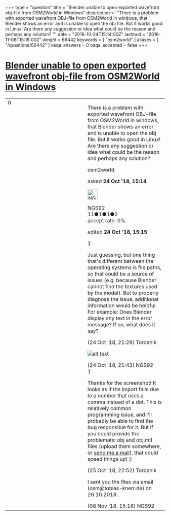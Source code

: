 +++
type = "question"
title = "Blender unable to open exported wavefront obj-file from OSM2World in Windows"
description = '''There is a problem with exported wavefront OBJ-file from OSM2World in windows, that Blender shows an error and is unable to open the obj file. But it works good in Linux! Are there any suggestion or idea what could be the reason and perhaps any solution? '''
date = "2018-10-24T15:14:00Z"
lastmod = "2018-11-08T15:16:00Z"
weight = 66442
keywords = [ "osm2world" ]
aliases = [ "/questions/66442" ]
osqa_answers = 0
osqa_accepted = false
+++

<div class="headNormal">

# [Blender unable to open exported wavefront obj-file from OSM2World in Windows](/questions/66442/blender-unable-to-open-exported-wavefront-obj-file-from-osm2world-in-windows)

</div>

<div id="main-body">

<div id="askform">

<table id="question-table" style="width:100%;">
<colgroup>
<col style="width: 50%" />
<col style="width: 50%" />
</colgroup>
<tbody>
<tr>
<td style="width: 30px; vertical-align: top"><div class="vote-buttons">
<span id="post-66442-upvote" class="ajax-command post-vote up" rel="nofollow" title="I like this post (click again to cancel)"> </span>
<div id="post-66442-score" class="post-score" title="current number of votes">
0
</div>
<span id="post-66442-downvote" class="ajax-command post-vote down" rel="nofollow" title="I dont like this post (click again to cancel)"> </span> <span id="favorite-mark" class="ajax-command favorite-mark" rel="nofollow" title="mark/unmark this question as favorite (click again to cancel)"> </span>
<div id="favorite-count" class="favorite-count">
&#10;</div>
</div></td>
<td><div id="item-right">
<div class="question-body">
<p>There is a problem with exported wavefront OBJ-file from OSM2World in windows, that Blender shows an error and is unable to open the obj file. But it works good in Linux! Are there any suggestion or idea what could be the reason and perhaps any solution?</p>
</div>
<div id="question-tags" class="tags-container tags">
<span class="post-tag tag-link-osm2world" rel="tag" title="see questions tagged &#39;osm2world&#39;">osm2world</span>
</div>
<div id="question-controls" class="post-controls">
&#10;</div>
<div class="post-update-info-container">
<div class="post-update-info post-update-info-user">
<p>asked <strong>24 Oct '18, 15:14</strong></p>
<img src="https://secure.gravatar.com/avatar/fef602ecf8e90f6593c6103096a980ec?s=32&amp;d=identicon&amp;r=g" class="gravatar" width="32" height="32" alt="NGS92&#39;s gravatar image" />
<p><span>NGS92</span><br />
<span class="score" title="11 reputation points">11</span><span title="1 badges"><span class="badge1">●</span><span class="badgecount">1</span></span><span title="1 badges"><span class="silver">●</span><span class="badgecount">1</span></span><span title="2 badges"><span class="bronze">●</span><span class="badgecount">2</span></span><br />
<span class="accept_rate" title="Rate of the user&#39;s accepted answers">accept rate:</span> <span title="NGS92 has no accepted answers">0%</span></p>
</div>
<div class="post-update-info post-update-info-edited">
<p><span> edited <strong>24 Oct '18, 15:15</strong> </span></p>
</div>
</div>
<div id="comments-container-66442" class="comments-container">
<span id="66449"></span>
<div id="comment-66449" class="comment">
<div id="post-66449-score" class="comment-score">
1
</div>
<div class="comment-text">
<p>Just guessing, but one thing that's different between the operating systems is file paths, so that could be a source of issues (e.g. because Blender cannot find the textures used by the model). But to properly diagnose the issue, additional information would be helpful. For example: Does Blender display any text in the error message? If so, what does it say?</p>
</div>
<div id="comment-66449-info" class="comment-info">
<span class="comment-age">(24 Oct '18, 21:28)</span> <span class="comment-user userinfo">Tordanik</span>
</div>
</div>
<span id="66451"></span>
<div id="comment-66451" class="comment">
<div id="post-66451-score" class="comment-score">
&#10;</div>
<div class="comment-text">
<p><img src="https://help.openstreetmap.org/upfiles/error.png" alt="alt text" /></p>
</div>
<div id="comment-66451-info" class="comment-info">
<span class="comment-age">(24 Oct '18, 21:43)</span> <span class="comment-user userinfo">NGS92</span>
</div>
</div>
<span id="66474"></span>
<div id="comment-66474" class="comment">
<div id="post-66474-score" class="comment-score">
1
</div>
<div class="comment-text">
<p>Thanks for the screenshot! It looks as if the import fails due to a number that uses a comma instead of a dot. This is relatively common programming issue, and I'll probably be able to find the bug responsible for it. But if you could provide the problematic obj and obj.mtl files (upload them somewhere, or <a href="http://osm2world.org/contact/">send me a mail</a>), that could speed things up! :)</p>
</div>
<div id="comment-66474-info" class="comment-info">
<span class="comment-age">(25 Oct '18, 22:52)</span> <span class="comment-user userinfo">Tordanik</span>
</div>
</div>
<span id="66727"></span>
<div id="comment-66727" class="comment">
<div id="post-66727-score" class="comment-score">
&#10;</div>
<div class="comment-text">
<p>I sent you the files via email (osm@tobias-knerr.de) on 26.10.2018 .</p>
</div>
<div id="comment-66727-info" class="comment-info">
<span class="comment-age">(08 Nov '18, 15:16)</span> <span class="comment-user userinfo">NGS92</span>
</div>
</div>
</div>
<div id="comment-tools-66442" class="comment-tools">
&#10;</div>
<div class="clear">
&#10;</div>
<div id="comment-66442-form-container" class="comment-form-container">
&#10;</div>
<div class="clear">
&#10;</div>
</div></td>
</tr>
</tbody>
</table>

</div>

</div>

